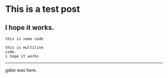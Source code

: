 # This is a test post
## I hope it works.

```this is some code```
```
this is multiline
code.
i hope it works
```
---
gabe was here.
